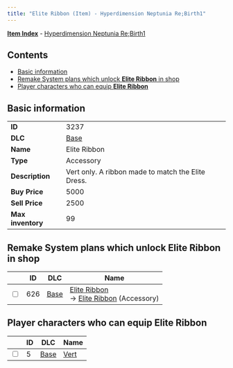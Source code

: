 ```yaml
---
title: "Elite Ribbon (Item) - Hyperdimension Neptunia Re;Birth1"
---
```


[**Item Index**](/neptunia/rb1/item/index.html) - [Hyperdimension Neptunia Re;Birth1](/neptunia/rb1)

## Contents

- [Basic information](#basic-information)
- [Remake System plans which unlock **Elite Ribbon** in shop](#remake-system-plans-which-unlock-elite-ribbon-in-shop)
- [Player characters who can equip **Elite Ribbon**](#player-characters-who-can-equip-elite-ribbon)

## Basic information

|   |   |
| -- | -- |
| **ID** | 3237 |
| **DLC** | [Base](/neptunia/rb1/dlc/1-base.html) |
| **Name** | Elite Ribbon |
| **Type** | Accessory |
| **Description** | Vert only. A ribbon made to match the Elite Dress. |
| **Buy Price** | 5000 |
| **Sell Price** | 2500 |
| **Max inventory** | 99 |


## Remake System plans which unlock **Elite Ribbon** in shop

|    | ID | DLC | Name |
| -- | -- | --- | ---- |
| <input type="checkbox" id="rb1-remake-1-626" class="trackbox" /> | 626 | [Base](/neptunia/rb1/dlc/1-base.html) | [Elite Ribbon](/neptunia/rb1/remake/1-626-elite-ribbon.html)<br /> → [Elite Ribbon](/neptunia/rb1/item/1-3237-elite-ribbon.html) (Accessory) |


## Player characters who can equip **Elite Ribbon**

|    | ID | DLC | Name |
| -- | -- | --- | ---- |
| <input type="checkbox" id="rb1-player-1-5" class="trackbox" /> | 5 | [Base](/neptunia/rb1/dlc/1-base.html) | [Vert](/neptunia/rb1/player/1-5-vert.html) |
